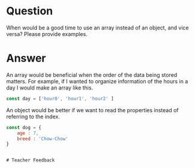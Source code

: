 # Question
When would be a good time to use an array instead of an object, and vice versa? Please provide examples.

# Answer
An array would be beneficial when the order of the data being stored matters. For example, if I wanted to organize information of the hours in a day I would make an array like this.

```js
const day = ['hour0', 'hour1', 'hour2' ]
```

An object would be better if we want to read the properties instead of referring to the index.

```js
const dog = {
    age : 7,
    breed : 'Chow-Chow'
}


# Teacher Feedback